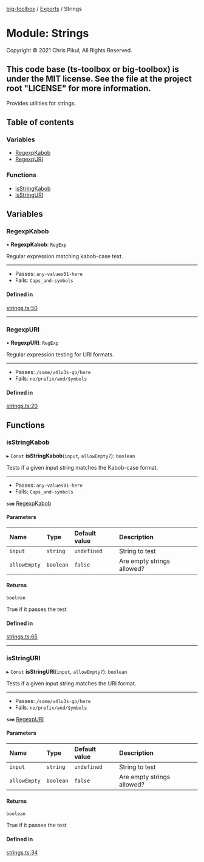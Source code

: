[big-toolbox](../README.md) / [Exports](../modules.md) / Strings

# Module: Strings

Copyright © 2021 Chris Pikul, All Rights Reserved.

This code base (ts-toolbox or big-toolbox) is under the MIT license. See the
file at the project root "LICENSE" for more information.
-----------------------------------------------------------------------------

Provides utilities for strings.

## Table of contents

### Variables

- [RegexpKabob](Strings.md#regexpkabob)
- [RegexpURI](Strings.md#regexpuri)

### Functions

- [isStringKabob](Strings.md#isstringkabob)
- [isStringURI](Strings.md#isstringuri)

## Variables

### RegexpKabob

• **RegexpKabob**: `RegExp`

Regular expression matching kabob-case text.

--------------------------------------------
- Passes: `any-values01-here`
- Fails: `Caps_and-symbols`

#### Defined in

[strings.ts:50](https://github.com/chris-pikul/ts-toolbox/blob/4caef08/src/strings.ts#L50)

___

### RegexpURI

• **RegexpURI**: `RegExp`

Regular expression testing for URI formats.

--------------------------------------------
- Passes: `/some/v4lu3s-go/here`
- Fails: `no/prefix/and/$ymbols`

#### Defined in

[strings.ts:20](https://github.com/chris-pikul/ts-toolbox/blob/4caef08/src/strings.ts#L20)

## Functions

### isStringKabob

▸ `Const` **isStringKabob**(`input`, `allowEmpty?`): `boolean`

Tests if a given input string matches the Kabob-case format.

--------------------------------------------
- Passes: `any-values01-here`
- Fails: `Caps_and-symbols`

**`see`** [RegexpKabob](Strings.md#regexpkabob)

#### Parameters

| Name | Type | Default value | Description |
| :------ | :------ | :------ | :------ |
| `input` | `string` | `undefined` | String to test |
| `allowEmpty` | `boolean` | `false` | Are empty strings allowed? |

#### Returns

`boolean`

True if it passes the test

#### Defined in

[strings.ts:65](https://github.com/chris-pikul/ts-toolbox/blob/4caef08/src/strings.ts#L65)

___

### isStringURI

▸ `Const` **isStringURI**(`input`, `allowEmpty?`): `boolean`

Tests if a given input string matches the URI format.

--------------------------------------------
- Passes: `/some/v4lu3s-go/here`
- Fails: `no/prefix/and/$ymbols`

**`see`** [RegexpURI](Strings.md#regexpuri)

#### Parameters

| Name | Type | Default value | Description |
| :------ | :------ | :------ | :------ |
| `input` | `string` | `undefined` | String to test |
| `allowEmpty` | `boolean` | `false` | Are empty strings allowed? |

#### Returns

`boolean`

True if it passes the test

#### Defined in

[strings.ts:34](https://github.com/chris-pikul/ts-toolbox/blob/4caef08/src/strings.ts#L34)
